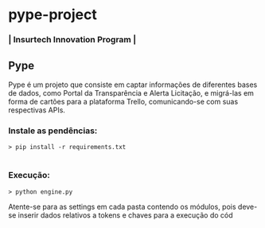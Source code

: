 # pype-project
### | Insurtech Innovation Program | 

## 
## Pype
Pype é um projeto que consiste em captar informações de diferentes bases de dados, como Portal da Transparência e Alerta Licitação, e migrá-las em forma de cartões para a plataforma Trello, comunicando-se com suas respectivas APIs.


### Instale as pendências:
~~~
> pip install -r requirements.txt
~~~

#
### Execução:
~~~
> python engine.py
~~~

Atente-se para as settings em cada pasta contendo os módulos, pois deve-se inserir dados relativos a tokens e chaves para a execução do cód